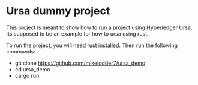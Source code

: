 # Ursa dummy project

This project is meant to show how to run a project using Hyperledger Ursa.
Its supposed to be an example for how to ursa using rust.

To run the project, you will need [rust installed](https://www.rust-lang.org/tools/install).
Then run the following commands:

- git clone https://github.com/mikelodder7/ursa_demo
- cd ursa_demo
- cargo run
